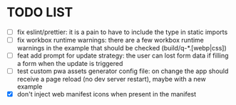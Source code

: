 # TODO LIST

- [ ] fix eslint/prettier: it is a pain to have to include the type in static imports
- [ ] fix workbox runtime warnings: there are a few workbox runtime warnings in the example that should be checked (build/q-*.[webp|css])
- [ ] feat add prompt for update strategy: the user can lost form data if filling a form when the update is triggered
- [ ] test custom pwa assets generator config file: on change the app should receive a page reload (no dev server restart), maybe with a new example
- [x] don't inject web manifest icons when present in the manifest
